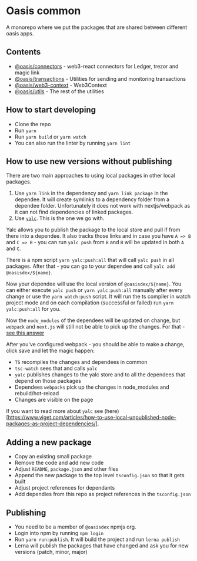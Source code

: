 # Oasis common

A monorepo where we put the packages that are shared between different oasis apps.

## Contents

- [@oasis/connectors](packages/connectors) - web3-react connectors for Ledger, trezor and magic link
- [@oasis/transactions](packages/transactions) - Utilities for sending and monitoring transactions
- [@oasis/web3-context](packages/web3-context) - Web3Context
- [@oasis/utils](packages/utils) - The rest of the utilities

## How to start developing

- Clone the repo
- Run `yarn`
- Run `yarn build` or `yarn watch`
- You can also run the linter by running `yarn lint`

## How to use new versions without publishing

There are two main approaches to using local packages in other local packages.

1. Use `yarn link` in the dependency and `yarn link package` in the dependee. It will create
   symlinks to a dependency folder from a dependee folder. Unfortunately it does not work with
   nextjs/webpack as it can not find dependencies of linked packages.
2. Use [`yalc`](https://www.npmjs.com/package/yalc). This is the one we go with.

Yalc allows you to publish the package to the local store and pull if from there into a dependee. It
also tracks those links and in case you have `A => B` and `C => B` - you can run `yalc push` from
`B` and `B` will be updated in both `A` and `C`.

There is a npm script `yarn yalc:push:all` that will call `yalc push` in all packages. After that -
you can go to your dependee and call `yalc add @oasisdex/${name}`.

Now your dependee will use the local version of `@oasisdex/${name}`. You can either execute
`yalc push` or `yarn yalc:push:all` manually after every change or use the `yarn watch:push` script.
It will run the ts compiler in watch project mode and on each compilation (successful or failed) run
`yarn yalc:push:all` for you.

Now the `node_modules` of the dependees will be updated on change, but `webpack` and `next.js` will
still not be able to pick up the changes. For that -
[see this answer](https://stackoverflow.com/a/59954986/3546986)

After you've configured webpack - you should be able to make a change, click save and let the magic
happen:

- `TS` recompiles the changes and dependees in common
- `tsc-watch` sees that and calls `yalc`
- `yalc` publishes changes to the yalc store and to all the dependees that depend on those packages
- Dependees `webpacks` pick up the changes in node_modules and rebuild/hot-reload
- Changes are visible on the page

If you want to read more about `yalc` see
(here)[https://www.viget.com/articles/how-to-use-local-unpublished-node-packages-as-project-dependencies/].

## Adding a new package

- Copy an existing small package
- Remove the code and add new code
- Adjust `README`, `package.json` and other files
- Append the new package to the top level `tsconfig.json` so that it gets built
- Adjust project references for dependants
- Add dependies from this repo as project references in the `tsconfig.json`

## Publishing

- You need to be a member of `@oasisdex` npmjs org.
- Login into npm by running `npm login`
- Run `yarn run:publish`. It will build the project and run `lerna publish`
- Lerna will publish the packages that have changed and ask you for new versions (patch, minor,
  major)
